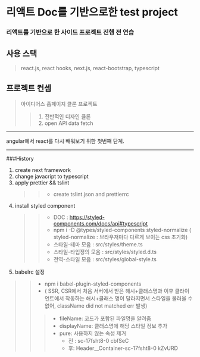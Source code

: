 리액트 Doc를 기반으로한 test project
=============

### 리액트를 기반으로 한 사이드 프로젝트 진행 전 연습

## 사용 스택
> react.js, react hooks, next.js, react-bootstrap, typescript
 
## 프로젝트 컨셉
> 아이디어스 홈페이지 클론 프로젝트
> > 1. 전반적인 디자인 클론
> > 2. open API data fetch
 
--------
angular에서 react를 다시 배워보기 위한 첫번째 단계.

--------

###History 
1. create next framework
2. change javacript to typescript
3. apply prettier && tslint
   >> - create tslint.json and prettierrc
4. install styled component
   >> - DOC : https://styled-components.com/docs/api#typescript
   >> - npm i -D @types/styled-components styled-normalize ( styled-normalize : 브라우저마다 다르게 보이는 css 초기화)
   >>  - 스타일-테마 모음 : src/styles/theme.ts 
   >>  - 스타일-타입정의 모음 : src/styles/styled.d.ts
   >>  - 전역-스타일 모음 : src/styles/global-style.ts
5.  babelrc 설정
   >> - npm i babel-plugin-styled-components
   >> - ( SSR, CSR에서 처음 서버에서 받은 해시+클래스명과 이후 클라이언트에서 작동하는 해시+클래스 명이 달라지면서 스타일을 불러올 수 없어, className did not matched err 발생)
   >>> - fileName: 코드가 포함된 파일명을 알려줌
   >>> - displayName: 클래스명에 해당 스타일 정보 추가
   >>> - pure: 사용하지 않는 속성 제거
   >>>   - 전 : sc-17fsht8-0 cbfSeC
   >>>   - 후: Header__Container-sc-17fsht8-0 kZvURD
